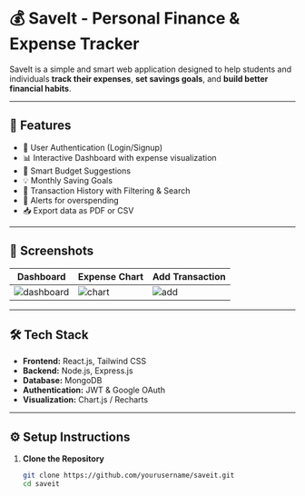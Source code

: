 # 💰 SaveIt - Personal Finance & Expense Tracker

SaveIt is a simple and smart web application designed to help students and individuals **track their expenses**, **set savings goals**, and **build better financial habits**.

---

## 🚀 Features

- 🔐 User Authentication (Login/Signup)
- 📊 Interactive Dashboard with expense visualization
- 🧠 Smart Budget Suggestions
- 💡 Monthly Saving Goals
- 📅 Transaction History with Filtering & Search
- 🔔 Alerts for overspending
- 📥 Export data as PDF or CSV

---

## 📸 Screenshots

| Dashboard | Expense Chart | Add Transaction |
|----------|---------------|-----------------|
| ![dashboard](screenshots/dashboard.png) | ![chart](screenshots/chart.png) | ![add](screenshots/add.png) |

---

## 🛠️ Tech Stack

- **Frontend:** React.js, Tailwind CSS
- **Backend:** Node.js, Express.js
- **Database:** MongoDB
- **Authentication:** JWT & Google OAuth
- **Visualization:** Chart.js / Recharts

---

## ⚙️ Setup Instructions

1. **Clone the Repository**
   ```bash
   git clone https://github.com/yourusername/saveit.git
   cd saveit
